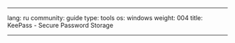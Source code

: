 

---

lang: ru
community: guide
type: tools
os: windows
weight: 004
title: KeePass - Secure Password Storage

---

<stub>

